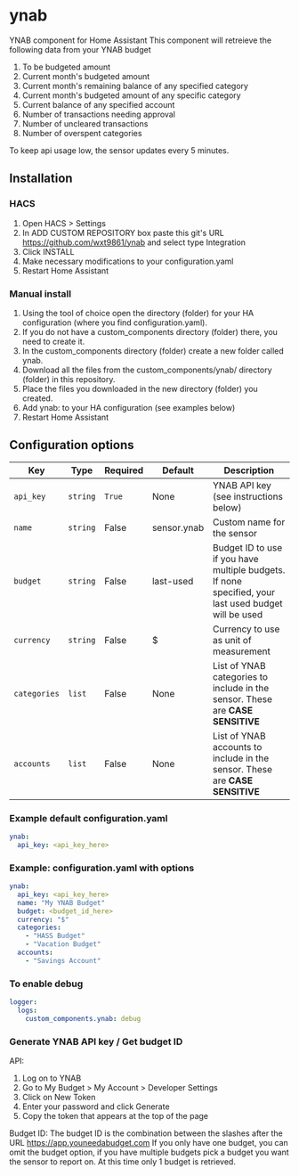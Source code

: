 # ynab

YNAB component for Home Assistant
This component will retreieve the following data from your YNAB budget

1. To be budgeted amount
2. Current month's budgeted amount
3. Current month's remaining balance of any specified category
4. Current month's budgeted amount of any specific category
5. Current balance of any specified account
6. Number of transactions needing approval
7. Number of uncleared transactions
8. Number of overspent categories

To keep api usage low, the sensor updates every 5 minutes.

## Installation

### HACS

1. Open HACS > Settings
2. In ADD CUSTOM REPOSITORY box paste this git's URL <https://github.com/wxt9861/ynab> and select type Integration
3. Click INSTALL
4. Make necessary modifications to your configuration.yaml
5. Restart Home Assistant

### Manual install

1. Using the tool of choice open the directory (folder) for your HA configuration (where you find configuration.yaml).
2. If you do not have a custom_components directory (folder) there, you need to create it.
3. In the custom_components directory (folder) create a new folder called ynab.
4. Download all the files from the custom_components/ynab/ directory (folder) in this repository.
5. Place the files you downloaded in the new directory (folder) you created.
6. Add ynab: to your HA configuration (see examples below)
7. Restart Home Assistant

## Configuration options

| Key          | Type     | Required | Default     | Description                                                                                          |
| ------------ | -------- | -------- | ----------- | ---------------------------------------------------------------------------------------------------- |
| `api_key`    | `string` | `True`   | None        | YNAB API key (see instructions below)                                                                |
| `name`       | `string` | False    | sensor.ynab | Custom name for the sensor                                                                           |
| `budget`     | `string` | False    | last-used   | Budget ID to use if you have multiple budgets. If none specified, your last used budget will be used |
| `currency`   | `string` | False    | \$          | Currency to use as unit of measurement                                                               |
| `categories` | `list`   | False    | None        | List of YNAB categories to include in the sensor. These are **CASE SENSITIVE**                       |
| `accounts` | `list`   | False    | None          | List of YNAB accounts to include in the sensor. These are **CASE SENSITIVE**                       |

### Example default configuration.yaml

```yaml
ynab:
  api_key: <api_key_here>
```

### Example: configuration.yaml with options

```yaml
ynab:
  api_key: <api_key_here>
  name: "My YNAB Budget"
  budget: <budget_id_here>
  currency: "$"
  categories:
    - "HASS Budget"
    - "Vacation Budget"
  accounts:
    - "Savings Account"
```

### To enable debug

```yaml
logger:
  logs:
    custom_components.ynab: debug
```

### Generate YNAB API key / Get budget ID

API:

1. Log on to YNAB
2. Go to My Budget > My Account > Developer Settings
3. Click on New Token
4. Enter your password and click Generate
5. Copy the token that appears at the top of the page

Budget ID:
The budget ID is the combination between the slashes after the URL <https://app.youneedabudget.com>
If you only have one budget, you can omit the budget option, if you have multiple budgets pick a budget you want the sensor to report on. At this time only 1 budget is retrieved.
